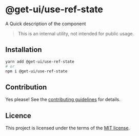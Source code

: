 # @get-ui/use-ref-state

A Quick description of the component

> This is an internal utility, not intended for public usage.

## Installation

```sh
yarn add @get-ui/use-ref-state
# or
npm i @get-ui/use-ref-state
```

## Contribution

Yes please! See the
[contributing guidelines](https://github.com/get-ui/nextui/blob/master/CONTRIBUTING.md)
for details.

## Licence

This project is licensed under the terms of the
[MIT license](https://github.com/get-ui/nextui/blob/master/LICENSE).
